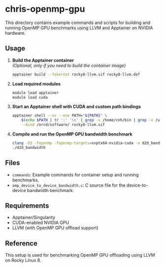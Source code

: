 
# chris-openmp-gpu

This directory contains example commands and scripts for building and running OpenMP GPU benchmarks using LLVM and Apptainer on NVIDIA hardware.

## Usage

1. **Build the Apptainer container**  
   *(Optional, only if you need to build the container image)*  
   ```bash
   apptainer build --fakeroot rocky8-llvm.sif rocky8-llvm.def
   ```

2. **Load required modules**  
   ```bash
   module load apptainer
   module load cuda
   ```

3. **Start an Apptainer shell with CUDA and custom path bindings**  
   ```bash
   apptainer shell --nv --env PATH="${PATH}" \
       $(echo $PATH | tr ':' '\n' | grep -v /home/cnh/bin | grep -v /usr/bin | awk '{printf "--bind %s ", $1}') \
       --bind /orcd/software/ rocky8-llvm.sif
   ```

4. **Compile and run the OpenMP GPU bandwidth benchmark**  
   ```bash
   clang -O3 -fopenmp -fopenmp-targets=nvptx64-nvidia-cuda -o d2d_bandwidth omp_device_to_device_bandwidth.c
   ./d2d_bandwidth
   ```

## Files

- `commands`: Example commands for container setup and running benchmarks.
- `omp_device_to_device_bandwidth.c`: C source file for the device-to-device bandwidth benchmark.

## Requirements

- Apptainer/Singularity
- CUDA-enabled NVIDIA GPU
- LLVM (with OpenMP GPU offload support)

## Reference

This setup is used for benchmarking OpenMP GPU offloading using LLVM on Rocky Linux 8.

